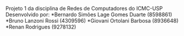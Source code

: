 Projeto 1 da disciplina de Redes de Computadores do ICMC-USP
Desenvolvido por:
*Bernardo Simões Lage Gomes Duarte (8598861)
*Bruno Lanzoni Rossi (4309596)
*Giovani Ortolani Barbosa (8936648)
*Renan Rodrigues (9278132)
